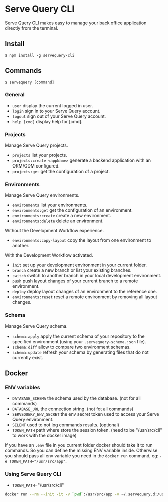 # Serve Query CLI


 Serve Query CLI makes easy to manage your back office application directly from the terminal.

## Install

    $ npm install -g servequery-cli

## Commands

    $ servequery [command]

### General

- `user` display the current logged in user.
- `login` sign in to your Serve Query account.
- `logout` sign out of your Serve Query account.
- `help [cmd]` display help for [cmd].

### Projects

Manage Serve Query projects.

- `projects` list your projects.
- `projects:create <appName>` generate a backend application with an ORM/ODM configured.
- `projects:get` get the configuration of a project.

### Environments

Manage Serve Query environments.

- `environments` list your environments.
- `environments:get` get the configuration of an environment.
- `environments:create` create a new environment.
- `environments:delete` delete an environment.

Without the Development Workflow experience.
- `environments:copy-layout` copy the layout from one environment to another.

With the Development Workflow activated.
- `init` set up your development environment in your current folder.
- `branch` create a new branch or list your existing branches.
- `switch` switch to another branch in your local development environment.
- `push` push layout changes of your current branch to a remote environment.
- `deploy` deploy layout changes of an environment to the reference one.
- `environments:reset` reset a remote environment by removing all layout changes.

### Schema

Manage Serve Query schema.

- `schema:apply` apply the current schema of your repository to the specified environment (using your `.servequery-schema.json` file).
- `schema:diff` allow to compare two environment schemas.
- `schema:update` refresh your schema by generating files that do not currently exist.

## Docker

### ENV variables

- `DATABASE_SCHEMA` the schema used by the database. (not for all commands)
- `DATABASE_URL` the connection string. (not fot all commands)
- `SERVEQUERY_ENV_SECRET` the env secret token used to access your Serve Query environment.
- `SILENT` used to not log commands results. (optional)
- `TOKEN_PATH` path where store the session token. (need to be "/usr/src/cli" to work with the docker image)

If you have an `.env` file in you current folder docker should take it to run commands. So you can define the missing ENV variable inside.
Otherwise you should pass all env variable you need in the `docker run` command, eg: `-e TOKEN_PATH="/usr/src/app"`.

### Using Serve Query CLI
- `TOKEN_PATH`="/usr/src/cli"

```bash
docker run --rm --init -it -v `pwd`:/usr/src/app -v ~/.servequery.d:/usr/src/cli/.servequery.d -e TOKEN_PATH="/usr/src/cli" servequery/:latest [command]
```

